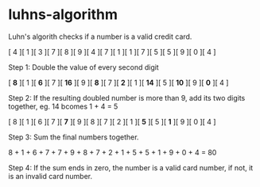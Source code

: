 # luhns-algorithm
Luhn's algorith checks if a number is a valid credit card.

[ 4 ][ 1 ][ 3 ][ 7 ][ 8 ][ 9 ][ 4 ][ 7 ][ 1 ][ 1 ][ 7 ][ 5 ][ 5 ][ 9 ][ 0 ][ 4 ]

Step 1: Double the value of every second digit

[ **8** ][ 1 ][ **6** ][ 7 ][ **16** ][ 9 ][ **8** ][ 7 ][ **2** ][ 1 ][ **14** ][ 5 ][ **10** ][ 9 ][ **0** ][ 4 ]

Step 2: If the resulting doubled number is more than 9, add its two digits together, eg. 14 bcomes 1 + 4 = 5

[ 8 ][ 1 ][ 6 ][ 7 ][ **7** ][ 9 ][ 8 ][ 7 ][ 2 ][ 1 ][ **5** ][ 5 ][ **1** ][ 9 ][ 0 ][ 4 ]

Step 3: Sum the final numbers together.

8 + 1 + 6 + 7 + 7 + 9 + 8 + 7 + 2 + 1 + 5 + 5 + 1 + 9 + 0 + 4 = 80

Step 4: If the sum ends in zero, the number is a valid card number, if not, it is an invalid card number.
